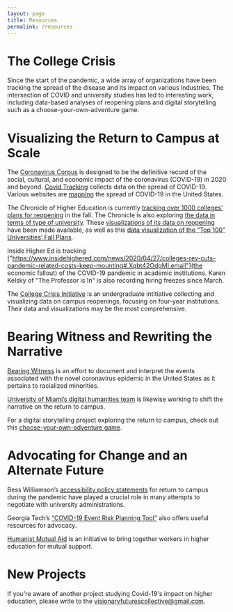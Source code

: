 ```yaml
---
layout: page
title: Resources
permalink: /resources
---
```

# The College Crisis

Since the start of the pandemic, a wide array of organizations have been tracking the spread of the disease and its impact on various industries. The intersection of COVID and university studies has led to interesting work, including data-based analyses of reopening plans and digital storytelling such as a choose-your-own-adventure game. 

# Visualizing the Return to Campus at Scale

The <a href="https://www.english-corpora.org/corona/help/corpus.asp">Coronavirus Corpus</a> is designed to be the definitive record of the social, cultural, and economic impact of the coronavirus (COVID-19) in 2020 and beyond. <a href="https://covidtracking.com/">Covid Tracking</a> collects data on the spread of COVID-19. Various websites are <a href="https://www.covidexitstrategy.org/">mapping</a> the spread of COVID-19 in the United States.

The Chronicle of Higher Education is currently  <a href="https://www.chronicle.com/article/Here-s-a-List-of-Colleges-/248626?cid=wcontentgrid_hp_1b">tracking over 1000 colleges’ plans for reopening</a> in the fall. The Chronicle is also exploring <a href="https://www.chronicle.com/article/Has-Reopening-Become-a/248932?key=wYmokCnDzR4h9eFNudrs4vQzbZ_gy7CjCxh3pmwiEluXouthoZenLEP-Bm5huYHhQzlTQU0yRU1uV04tWE00bGVlOFAweXFnLW5STzMxNkR1S3dXTUE3Nkdsdw">the data in terms of type of university</a>. These <a href="https://philonedtech.com/visualizing-fall-2020-us-higher-education-plans/?utm_source=rss&utm_medium=rss&utm_campaign=visualizing-fall-2020-us-higher-education-plans">visualizations of its data on reopening</a> have been made available, as well as this <a href="https://app.powerbi.com/view?r=eyJrIjoiZDRiMWQxODAtN2ZjMi00NGNlLWFjMDItYzhjN2JlZTI5ODBmIiwidCI6ImI4MmMxNGFhLTM1MWQtNGFkNC1hNGRiLTVlOGE5OGQ4NWM4OSIsImMiOjl9">data visualization of the “Top 100” Universities’ Fall Plans</a>.

Inside Higher Ed is tracking ["https://www.insidehighered.com/news/2020/04/27/colleges-rev-cuts-pandemic-related-costs-keep-mounting#.Xqbt42OdgMI.email"](the economic fallout) of the COVID-19 pandemic in academic institutions. Karen Kelsky of "The Professor is In" is also recording hiring freezes since March.

The [College Crisis Initiative](https://collegecrisis.org/) is an undergraduate intitiative collecting and visualizing data on campus reopenings, focusing on four-year institutions. Their data and visualizations may be the most comprehensive.  

# Bearing Witness and Rewriting the Narrative

[Bearing Witness](https://bearingwitness.github.io/) is an effort to document and interpret the events associated with the novel coronavirus epidemic in the United States as it pertains to racialized minorities. 

[University of Miami’s digital humanities team](https://covid.dh.miami.edu/team/) is likewise working to shift the narrative on the return to campus.

For a digital storytelling project exploring the return to campus, check out this [choose-your-own-adventure game](https://caitkirby.com/downloads/Fall%202020.html).

# Advocating for Change and an Alternate Future

Bess Williamson’s [accessibility policy statements](https://sites.google.com/view/accesscampusalliance/home) for return to campus during the pandemic have played a crucial role in many attempts to negotiate with university administrations.

Georgia Tech’s [“COVID-19 Event Risk Planning Tool”](https://covid19risk.biosci.gatech.edu/) also offers useful resources for advocacy. 

[Humanist Mutual Aid](https://humanistmutualaid.com/) is an initiative to bring together workers in higher education for mutual support.

# New Projects

If you're aware of another project studying Covid-19's impact on higher education, please write to the visionaryfuturescollective@gmail.com.
